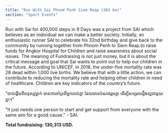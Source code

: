 ```yaml
---
title: "Run With Sai Phnom Penh Siem Reap (303 km)"
section: "Sport Events"
---
```


Run with Sai for 400,000 steps in 9 Days was a project from SAI which believes as an individual we can make a better society. Initially, an enthusiastic runner SAI to celebrate his 32nd birthday and give back to the community by running together from Phnom Penh to Siem Reap to raise funds for Angkor Hospital for Children and raise awareness about social issues. The meaning of Fundraising is not just money, but it is about the critical message and goal that Sai wants to point out to help our children in the future. According to UNICEF, in 2018, the under-five mortality rate was 28 dead within 1,000 live births. We believe that with a little action, we can contribute to reducing the mortality rate and helping other children in need of healthcare. Children are key indicators of the country’s future.

"ចាប់ផ្ដើមពីមនុស្សម្នាក់ មានការគាំទ្រពីអ្នករាល់គ្នា ដែលមានបំណងរួមគ្នា ដើម្បីសម្រេចរឿងល្អជាមួយគ្នា។"

"It just needs one person to start and get support from everyone with the same aim for a good cause." - SAI.

**Total fundraising: 130,313 USD.**


